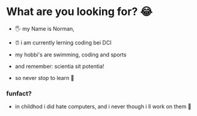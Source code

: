 # What are you looking for? 😂
- 🖐️ my Name is Norman,
- ⏰ i am currently lerning coding bei DCI
- my hobbi's are swimming, coding and sports

- and remember: scientia sit potentia!
- so never stop to learn 📖
  
### funfact? 
- in childhod i did hate computers, and i never though i ll work on them 🤔
